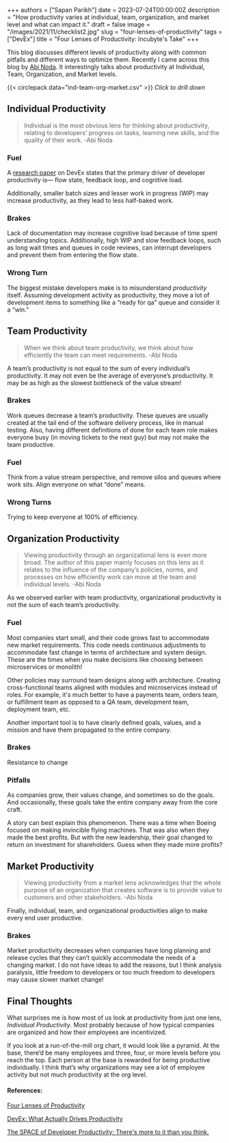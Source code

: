 +++
authors = ["Sapan Parikh"]
date = 2023-07-24T00:00:00Z
description = "How productivity varies at individual, team, organization, and market level and what can impact it."
draft = false
image = "/images/2021/11/checklist2.jpg"
slug = "four-lenses-of-productivity"
tags = ["DevEx"]
title = "Four Lenses of Productivity: Incubyte's Take"
+++



This blog discusses different levels of productivity along with common pitfalls and different ways to optimize them. Recently I came across this blog by [Abi Noda](https://newsletter.abinoda.com/p/four-lenses-of-productivity). It interestingly talks about productivity at Individual, Team, Organization, and Market levels. 


{{< circlepack data="ind-team-org-market.csv" >}}
<i>Click to drill down</i>


## Individual Productivity
> Individual is the most obvious lens for thinking about productivity, relating to developers’ progress on tasks, learning new skills, and the quality of their work.
> -Abi Noda

### Fuel
A [research paper](https://dl.acm.org/doi/pdf/10.1145/3595878) on DevEx states that the primary driver of developer productivity is— flow state, feedback loop, and cognitive load.

Additionally, smaller batch sizes and lesser work in progress (WIP) may increase productivity, as they lead to less half-baked work.

### Brakes
Lack of documentation may increase cognitive load because of time spent understanding topics.
Additionally, high WIP and slow feedback loops, such as long wait times and queues in code reviews, can interrupt developers and prevent them from entering the flow state.

### Wrong Turn
The biggest mistake developers make is to misunderstand *productivity* itself. Assuming development activity as productivity, they move a lot of development items to something like a “ready for qa” queue and consider it a “win.”

## Team Productivity
> When we think about team productivity, we think about how efficiently the team can meet requirements.
> -Abi Noda

A team’s productivity is not equal to the sum of every individual’s productivity. It may not even be the average of everyone’s productivity. It may be as high as the slowest bottleneck of the value stream!

### Brakes
Work queues decrease a team’s productivity. These queues are usually created at the tail end of the software delivery process, like in manual testing. Also, having different definitions of done for each team role makes everyone busy (in moving tickets to the next guy) but may not make the team productive.

### Fuel
Think from a value stream perspective, and remove silos and queues where work sits. Align everyone on what “done” means.


### Wrong Turns
Trying to keep everyone at 100% of efficiency.

## Organization Productivity
> Viewing productivity through an organizational lens is even more broad. The author of this paper mainly focuses on this lens as it relates to the influence of the company’s policies, norms, and processes on how efficiently work can move at the team and individual levels.
> -Abi Noda

As we observed earlier with team productivity, organizational productivity is not the sum of each team’s productivity.

### Fuel
Most companies start small, and their code grows fast to accommodate new market requirements. This code needs continuous adjustments to accommodate fast change in terms of architecture and system design. These are the times when you make decisions like choosing between microservices or monolith!

Other policies may surround team designs along with architecture. Creating cross-functional teams
aligned with modules and microservices instead of roles. 
For example, it's much better to have a payments team, orders team, or fulfillment team as opposed to a QA team, development team, deployment team, etc.

Another important tool is to have clearly defined goals, values, and a mission and have them propagated to the entire company.

### Brakes
Resistance to change

### Pitfalls
As companies grow, their values change, and sometimes so do the goals. And occasionally, these goals take the entire company away from the core craft. 

A story can best explain this phenomenon. There was a time when Boeing focused on making invincible flying machines. That was also when they made the best profits. But with the new leadership, their goal changed to return on investment for shareholders. Guess when they made more profits?


## Market Productivity
> Viewing productivity from a market lens acknowledges that the whole purpose of an organization that creates software is to provide value to customers and other stakeholders.
> -Abi Noda

Finally, individual, team, and organizational productivities align to make every end user productive.

### Brakes
Market productivity decreases when companies have long planning and release cycles that they can’t quickly accommodate the needs of a changing market.
I do not have ideas to add the reasons, but I think analysis paralysis, little freedom to developers or too much freedom to developers may cause slower market change!

## Final Thoughts

What surprises me is how most of us look at productivity from just one lens, *Individual Productivity*. Most probably because of how typical companies are organized and how their employees are incentivized.

If you look at a run-of-the-mill org chart, it would look like a pyramid. At the base, there’d be many employees and three, four, or more levels before you reach the top. Each person at the base is rewarded for being productive individually. I think that’s why organizations may see a lot of employee activity but not much productivity at the org level.

#### References:

[Four Lenses of Productivity](https://newsletter.abinoda.com/p/four-lenses-of-productivity)

[DevEx: What Actually Drives Productivity](https://queue.acm.org/detail.cfm?id=3595878)

[The SPACE of Developer Productivity: There's more to it than you think.](https://dl.acm.org/doi/10.1145/3454122.3454124)



